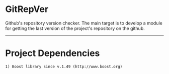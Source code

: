 GitRepVer
=========

Github's repository version checker. The main target is to develop a module for getting the last version of the project's repository on the github.
*********

Project Dependencies
====================
    1) Boost library since v.1.49 (http://www.boost.org)